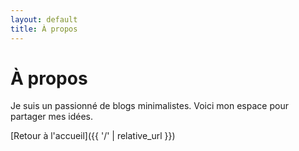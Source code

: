 ```yaml
---
layout: default
title: À propos
---
```


# À propos

Je suis un passionné de blogs minimalistes. Voici mon espace pour partager mes idées.

[Retour à l'accueil]({{ '/' | relative_url }})
